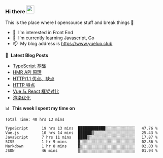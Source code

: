 ### Hi there <a href="https://www.yueluo.club/"><img src="https://media.giphy.com/media/hvRJCLFzcasrR4ia7z/giphy.gif" width="25px"></a>
This is the place where I opensource stuff and break things :rofl:

- 👀 &nbsp;I’m interested in Front End
- 🌱 &nbsp;I’m currently learning Javascript, Go
- 📫 &nbsp;My blog address is https://www.yueluo.club

📕 &nbsp;**Latest Blog Posts**

<!-- BLOG-POST-LIST:START -->
- [TypeScript 基础](https://www.yueluo.club/detail?articleId=628e2de01b72002733d9a4ae)
- [HMR API 原理](https://www.yueluo.club/detail?articleId=628986d265e52c438840ec8b)
- [HTTP/1.1 优点、缺点](https://www.yueluo.club/detail?articleId=62864afb65e52c438840dbd3)
- [HTTP 特点](https://www.yueluo.club/detail?articleId=62838e9765e52c438840ce43)
- [Vue 与 React 框架对比](https://www.yueluo.club/detail?articleId=627fa59f65e52c438840b32c)
- [渲染优化](https://www.yueluo.club/detail?articleId=627d9bf465e52c438840a852)
<!-- BLOG-POST-LIST:END -->

📊 &nbsp;**This week I spent my time on**

<!--START_SECTION:waka-->

```text
Total Time: 40 hrs 13 mins

TypeScript      19 hrs 13 mins  ████████████░░░░░░░░░░░░░   47.76 %
Vue.js          10 hrs 14 mins  ██████▒░░░░░░░░░░░░░░░░░░   25.43 %
JavaScript      7 hrs 11 mins   ████▒░░░░░░░░░░░░░░░░░░░░   17.87 %
SCSS            1 hr 9 mins     ▓░░░░░░░░░░░░░░░░░░░░░░░░   02.86 %
Markdown        1 hr 8 mins     ▓░░░░░░░░░░░░░░░░░░░░░░░░   02.83 %
JSON            46 mins         ▒░░░░░░░░░░░░░░░░░░░░░░░░   01.94 %
```

<!--END_SECTION:waka-->